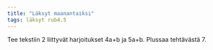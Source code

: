 ```yaml
---
title: "Läksyt maanantaiksi"
tags: läksyt rub4.5
---
```


Tee tekstiin 2 liittyvät harjoitukset 4a+b ja 5a+b. Plussaa tehtävästä 7.